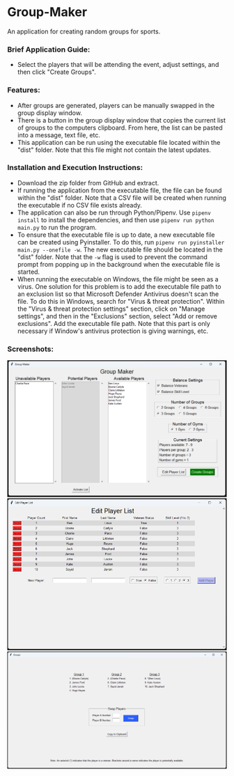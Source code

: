# Group-Maker
An application for creating random groups for sports.

### Brief Application Guide:
- Select the players that will be attending the event, adjust settings, and then click "Create Groups".

### Features:
- After groups are generated, players can be manually swapped in the group display window.
- There is a button in the group display window that copies the current list of groups to the computers clipboard. From here, the list can be pasted into a message, text file, etc.
- This application can be run using the executable file located within the "dist" folder. Note that this file might not contain the latest updates.

### Installation and Execution Instructions:
- Download the zip folder from GitHub and extract.
- If running the application from the executable file, the file can be found within the "dist" folder. Note that a CSV file will be created when running the executable if no CSV file exists already.
- The application can also be run through Python/Pipenv. Use `pipenv install` to install the dependencies, and then use `pipenv run python main.py` to run the program.
- To ensure that the executable file is up to date, a new executable file can be created using Pyinstaller. To do this, run `pipenv run pyinstaller main.py --onefile -w`. The new executable file should be located in the "dist" folder. Note that the `-w` flag is used to prevent the command prompt from popping up in the background when the executable file is started.
- When running the executable on Windows, the file might be seen as a virus. One solution for this problem is to add the executable file path to an exclusion list so that Microsoft Defender Antivirus doesn't scan the file. To do this in Windows, search for "Virus & threat protection". Within the "Virus & threat protection settings" section, click on "Manage settings", and then in the "Exclusions" section, select "Add or remove exclusions". Add the executable file path. Note that this part is only necessary if Window's antivirus protection is giving warnings, etc.

### Screenshots:
![Alt text](images/main-window.png)
![Alt text](images/player-list-window.png)
![Alt text](images/groups-window.png)
